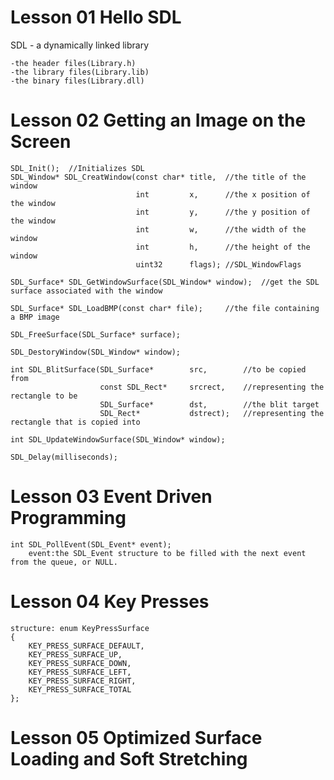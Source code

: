 # Lesson 01 Hello SDL
SDL - a dynamically linked library

    -the header files(Library.h)
    -the library files(Library.lib)
    -the binary files(Library.dll)    
    
# Lesson 02 Getting an Image on the Screen
```
SDL_Init();  //Initializes SDL
SDL_Window* SDL_CreatWindow(const char* title,  //the title of the window
                            int         x,      //the x position of the window
                            int         y,      //the y position of the window
                            int         w,      //the width of the window
                            int         h,      //the height of the window
                            uint32      flags); //SDL_WindowFlags
                           
SDL_Surface* SDL_GetWindowSurface(SDL_Window* window);  //get the SDL surface associated with the window

SDL_Surface* SDL_LoadBMP(const char* file);     //the file containing a BMP image

SDL_FreeSurface(SDL_Surface* surface);

SDL_DestoryWindow(SDL_Window* window);

int SDL_BlitSurface(SDL_Surface*        src,        //to be copied from
                    const SDL_Rect*     srcrect,    //representing the rectangle to be
                    SDL_Surface*        dst,        //the blit target
                    SDL_Rect*           dstrect);   //representing the rectangle that is copied into
                    
int SDL_UpdateWindowSurface(SDL_Window* window);

SDL_Delay(milliseconds);
```

# Lesson 03 Event Driven Programming
```
int SDL_PollEvent(SDL_Event* event);
    event:the SDL_Event structure to be filled with the next event from the queue, or NULL.
```

# Lesson 04 Key Presses
```
structure: enum KeyPressSurface
{
    KEY_PRESS_SURFACE_DEFAULT,
    KEY_PRESS_SURFACE_UP,
    KEY_PRESS_SURFACE_DOWN,
    KEY_PRESS_SURFACE_LEFT,
    KEY_PRESS_SURFACE_RIGHT,
    KEY_PRESS_SURFACE_TOTAL
};
```

# Lesson 05 Optimized Surface Loading and Soft Stretching
